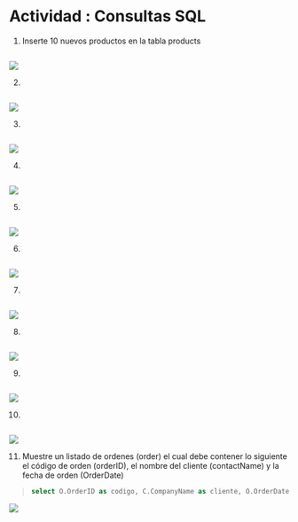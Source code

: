 # Actividad : Consultas SQL

1. Inserte 10 nuevos productos en la tabla products
> ```sql
>
>```
![](images/query_11.png)

2. 
> ```sql
>
> ```
![](images/query_11.png)

3. 
> ```sql
>
> ```
![](images/query_11.png)

4. 
> ```sql
>
> ```
![](images/query_11.png)

5. 
> ```sql
>
> ```
![](images/query_11.png)

6. 
> ```sql
>
> ```
![](images/query_11.png)

7. 
> ```sql
>
> ```
![](images/query_11.png)

8. 
> ```sql
>
> ```
![](images/query_11.png)

9. 
> ```sql
>
> ```
![](images/query_11.png)

10. 
> ```sql
>
> ```
![](images/query_11.png)

11. Muestre un listado de ordenes (order) el cual debe contener lo siguiente el código
de orden (orderID), el nombre del cliente (contactName) y la fecha de orden
(OrderDate)

> ```sql
>select O.OrderID as codigo, C.CompanyName as cliente, O.OrderDate as fechaCompra from Orders as O inner join Customers C on O.CustomerID = C.CustomerID;
> ```

![](images/query_11.png)

